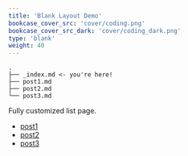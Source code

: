 ```yaml
---
title: 'Blank Layout Demo'
bookcase_cover_src: 'cover/coding.png'
bookcase_cover_src_dark: 'cover/coding_dark.png'
type: 'blank'
weight: 40
---
```


```
.
├── _index.md <- you're here!
├── post1.md
├── post2.md
└── post3.md
```

Fully customized list page.

* [post1](./post1)
* [post2](./post2)
* [post3](./post3)
